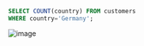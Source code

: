 ```sql
SELECT COUNT(country) FROM customers
WHERE country='Germany';
```
![image](https://user-images.githubusercontent.com/122670933/220982441-e4799884-31f1-47e3-b6e9-3ea456c859cc.png)
